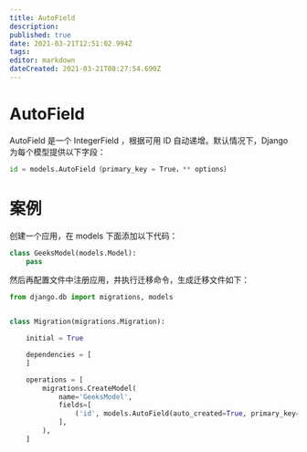```yaml
---
title: AutoField
description: 
published: true
date: 2021-03-21T12:51:02.994Z
tags: 
editor: markdown
dateCreated: 2021-03-21T08:27:54.690Z
---
```


# AutoField

AutoField 是一个 IntegerField ，根据可用 ID 自动递增。默认情况下，Django 为每个模型提供以下字段：

```python
id = models.AutoField（primary_key = True，** options）
```

# 案例

创建一个应用，在 models 下面添加以下代码：

```python
class GeeksModel(models.Model):
    pass
```

然后再配置文件中注册应用，并执行迁移命令，生成迁移文件如下：

```python
from django.db import migrations, models


class Migration(migrations.Migration):

    initial = True

    dependencies = [
    ]

    operations = [
        migrations.CreateModel(
            name='GeeksModel',
            fields=[
                ('id', models.AutoField(auto_created=True, primary_key=True, serialize=False, verbose_name='ID')),
            ],
        ),
    ]
```

